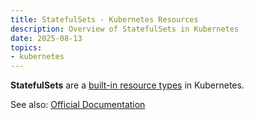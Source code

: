 ```yaml
---
title: StatefulSets - Kubernetes Resources
description: Overview of StatefulSets in Kubernetes
date: 2025-08-13
topics:
- kubernetes
---
```


**StatefulSets** are a [built-in resource types](overview.md) in Kubernetes.

See also: [Official Documentation](https://kubernetes.io/docs/concepts/storage/persistent-volumes/)
